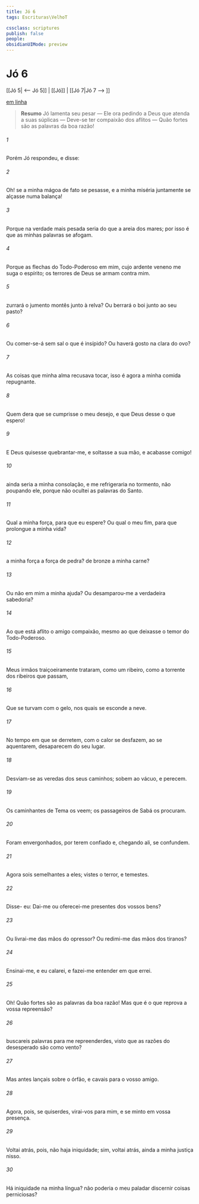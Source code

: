 ```yaml
---
title: Jó 6
tags: Escrituras\VelhoT

cssclass: scriptures
publish: false
people:
obsidianUIMode: preview
---
```


# Jó 6
[[Jó 5| <-- Jó 5]] | [[Jó]] | [[Jó 7|Jó 7 --> ]]

[em linha](https://churchofjesuschrist.org/study/scriptures/ot/job/6?lang=por)

> __Resumo__
Jó lamenta seu pesar — Ele ora pedindo a Deus que atenda a suas súplicas — Deve-se ter compaixão dos aflitos — Quão fortes são as palavras da boa razão!

###### 1 
Porém Jó respondeu, e disse:

###### 2 
Oh! se a minha mágoa de fato se pesasse, e a minha miséria juntamente se alçasse numa balança!

###### 3 
Porque na verdade mais pesada seria do que a areia dos mares; por isso é que as minhas palavras se  afogam.

###### 4 
Porque as flechas do Todo-Poderoso  em mim, cujo ardente veneno me suga o espírito; os terrores de Deus se armam contra mim.

###### 5 
 zurrará o jumento montês junto à relva? Ou berrará o boi junto ao seu pasto?

###### 6 
Ou comer-se-á sem sal o que é insípido? Ou haverá gosto na clara do ovo?

###### 7 
As coisas que minha alma recusava tocar, isso é agora a minha comida repugnante.

###### 8 
Quem dera que se cumprisse o meu desejo, e que Deus  desse o que espero!

###### 9 
E  Deus quisesse quebrantar-me, e soltasse a sua mão, e acabasse comigo!

###### 10 
 ainda seria a minha consolação, e me refrigeraria no  tormento, não  poupando ele, porque não ocultei as palavras do Santo.

###### 11 
Qual  a minha força, para que eu espere? Ou qual  o meu fim, para que prolongue a minha vida?

###### 12 
 a minha força a força de pedra?  de bronze a minha carne?

###### 13 
Ou não  em mim a minha ajuda? Ou desamparou-me a verdadeira sabedoria?

###### 14 
Ao que está aflito  o amigo  compaixão, mesmo ao que deixasse o temor do Todo-Poderoso.

###### 15 
Meus irmãos traiçoeiramente  trataram, como um ribeiro, como a torrente dos ribeiros que passam,

###### 16 
Que se turvam com o gelo,  nos quais se esconde a neve.

###### 17 
No tempo em que se derretem, com o calor se desfazem,  ao se aquentarem, desaparecem do seu lugar.

###### 18 
Desviam-se as veredas dos seus caminhos; sobem ao vácuo, e perecem.

###### 19 
Os caminhantes de Tema os veem; os passageiros de Sabá os procuram.

###### 20 
Foram envergonhados, por terem confiado e, chegando ali, se confundem.

###### 21 
Agora sois semelhantes a eles; vistes o terror, e temestes.

###### 22 
Disse- eu: Dai-me ou oferecei-me presentes dos vossos bens?

###### 23 
Ou livrai-me das mãos do opressor? Ou redimi-me das mãos dos tiranos?

###### 24 
Ensinai-me, e eu  calarei, e fazei-me entender em que errei.

###### 25 
Oh! Quão fortes são as palavras da boa razão! Mas que é o que reprova a vossa repreensão?

###### 26 
 buscareis palavras para me repreenderdes, visto que as razões do desesperado são como vento?

###### 27 
Mas antes lançais  sobre o órfão, e cavais  para o vosso amigo.

###### 28 
Agora, pois, se quiserdes, virai-vos para mim, e  se minto em vossa presença.

###### 29 
Voltai atrás, pois, não haja iniquidade; sim, voltai atrás,  ainda a minha justiça  nisso.

###### 30 
Há  iniquidade na minha língua?  não poderia o meu paladar discernir coisas perniciosas?

